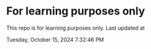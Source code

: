 # For learning purposes only
This repo is for learning purposes only.
Last updated at

Tuesday, October 15, 2024 7:32:46 PM

